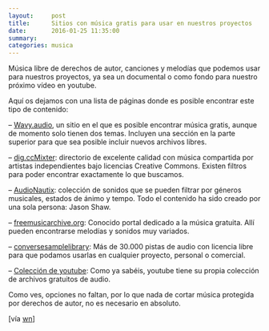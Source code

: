 ```yaml
---
layout:     post
title:      Sitios con música gratis para usar en nuestros proyectos
date:       2016-01-25 11:35:00
summary:
categories: musica
---
```


Música libre de derechos de autor, canciones y melodías que podemos usar para nuestros proyectos, ya sea un documental o como fondo para nuestro próximo vídeo en youtube.

Aquí os dejamos con una lista de páginas donde es posible encontrar este tipo de contenido:

– <a href="http://wavy.audio" target="_blank">Wavy.audio</a>, un sitio en el que es posible encontrar música gratis, aunque de momento solo tienen dos temas. Incluyen una sección en la parte superior para que sea posible incluir nuevos archivos libres.

– <a href="http://dig.ccmixter.org/dig?dig-lic=safe" target="_blank">dig.ccMixter</a>: directorio de excelente calidad con música compartida por artistas independientes bajo licencias Creative Commons. Existen filtros para poder encontrar exactamente lo que buscamos.

– <a href="http://audionautix.com/" target="_blank">AudioNautix</a>: colección de sonidos que se pueden filtrar por géneros musicales, estados de ánimo y tempo. Todo el contenido ha sido creado por una sola persona: Jason Shaw.

– <a href="http://freemusicarchive.org/" target="_blank">freemusicarchive.org</a>: Conocido portal dedicado a la música gratuita. Allí pueden encontrarse melodías y sonidos muy variados.

– <a href="https://www.conversesamplelibrary.com/" target="_blank">conversesamplelibrary</a>: Más de 30.000 pistas de audio con licencia libre para que podamos usarlas en cualquier proyecto, personal o comercial.

– <a href="https://www.youtube.com/audiolibrary/music" target="_blank">Colección de youtube</a>: Como ya sabéis, youtube tiene su propia colección de archivos gratuitos de audio.

Como ves, opciones no faltan, por lo que nada de cortar música protegida por derechos de autor, no es necesario en absoluto.

[vía <a href="http://wwwhatsnew.com/2016/01/25/sitios-con-musica-gratis-para-usar-en-nuestros-proyectos/">wn</a>]
